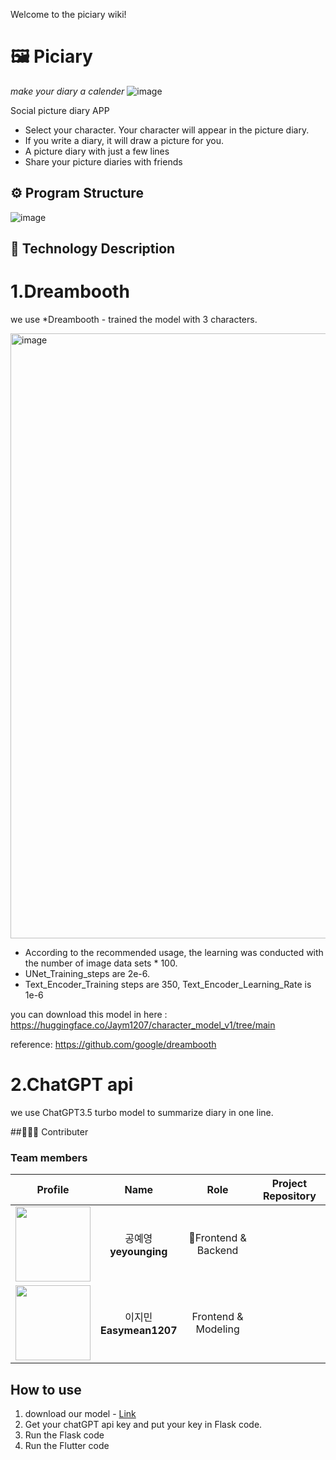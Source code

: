 Welcome to the piciary wiki!

# 🖼️ Piciary

*make your diary a calender*
![image](https://github.com/yeyounging/piciary/assets/133792082/136ce6b1-b6ba-40f8-8997-1fe1b40d0a29)


Social picture diary APP

- Select your character. Your character will appear in the picture diary.
- If you write a diary, it will draw a picture for you.
- A picture diary with just a few lines
- Share your picture diaries with friends

## ⚙️ Program Structure

![image](https://github.com/yeyounging/piciary/assets/133792082/a4c3c0f1-b3aa-4e4b-a389-6d3c102a49a6)



## 💟 Technology Description

# 1.Dreambooth

we use *Dreambooth - trained the model with 3 characters.

<img width="968" alt="image" src="https://github.com/yeyounging/piciary/assets/133792082/c497c422-4bdf-4ba2-afc5-30cfa9aece1d">


- According to the recommended usage, the learning was conducted with the number of image data sets * 100.
- UNet_Training_steps are 2e-6.
- Text_Encoder_Training steps are 350, Text_Encoder_Learning_Rate is 1e-6

you can download this model in here : https://huggingface.co/Jaym1207/character_model_v1/tree/main

reference: https://github.com/google/dreambooth

# 2.ChatGPT api

we use ChatGPT3.5 turbo model to summarize diary in one line.

##👩🏻‍💻 Contributer
<h3> Team members </h3>

| Profile | Name | Role | Project Repository |
| :---: | :---: | :---: | :---: |
| <a href="https://github.com/yeyounging"><img src="https://avatars.githubusercontent.com/u/133792082?v=4" height="120px"></a> | 공예영 <br> **yeyounging**| Frontend & Backend|
| <a href="https://github.com/Easymean1207"><img src="https://avatars.githubusercontent.com/u/117882085?v=4" height="120px"></a> | 이지민 <br> **Easymean1207**| Frontend & Modeling| 



## How to use

1. download our model - [Link](https://huggingface.co/Jaym1207/character_model_v1/tree/main)
2. Get your chatGPT api key and put your key in Flask code.
3. Run the Flask code
4. Run the Flutter code
